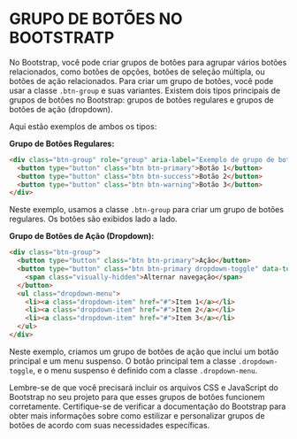 # GRUPO DE BOTÕES NO BOOTSTRATP
No Bootstrap, você pode criar grupos de botões para agrupar vários botões relacionados, como botões de opções, botões de seleção múltipla, ou botões de ação relacionados. Para criar um grupo de botões, você pode usar a classe `.btn-group` e suas variantes. Existem dois tipos principais de grupos de botões no Bootstrap: grupos de botões regulares e grupos de botões de ação (dropdown).

Aqui estão exemplos de ambos os tipos:

**Grupo de Botões Regulares:**

```html
<div class="btn-group" role="group" aria-label="Exemplo de grupo de botões regulares">
  <button type="button" class="btn btn-primary">Botão 1</button>
  <button type="button" class="btn btn-success">Botão 2</button>
  <button type="button" class="btn btn-warning">Botão 3</button>
</div>
```

Neste exemplo, usamos a classe `.btn-group` para criar um grupo de botões regulares. Os botões são exibidos lado a lado.

**Grupo de Botões de Ação (Dropdown):**

```html
<div class="btn-group">
  <button type="button" class="btn btn-primary">Ação</button>
  <button type="button" class="btn btn-primary dropdown-toggle" data-toggle="dropdown" aria-haspopup="true" aria-expanded="false">
    <span class="visually-hidden">Alternar navegação</span>
  </button>
  <ul class="dropdown-menu">
    <li><a class="dropdown-item" href="#">Item 1</a></li>
    <li><a class="dropdown-item" href="#">Item 2</a></li>
    <li><a class="dropdown-item" href="#">Item 3</a></li>
  </ul>
</div>
```

Neste exemplo, criamos um grupo de botões de ação que inclui um botão principal e um menu suspenso. O botão principal tem a classe `.dropdown-toggle`, e o menu suspenso é definido com a classe `.dropdown-menu`.

Lembre-se de que você precisará incluir os arquivos CSS e JavaScript do Bootstrap no seu projeto para que esses grupos de botões funcionem corretamente. Certifique-se de verificar a documentação do Bootstrap para obter mais informações sobre como estilizar e personalizar grupos de botões de acordo com suas necessidades específicas.